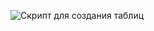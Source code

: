 




<image
  src="/images/Created_tables.jpg"
  alt="Скрипт для создания таблиц"
  caption="Всего создано пять таблиц с помощью dbeaver">